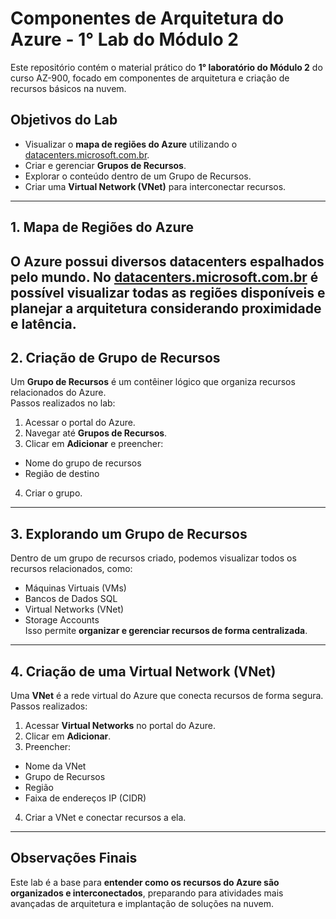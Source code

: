 # Componentes de Arquitetura do Azure - 1° Lab do Módulo 2
Este repositório contém o material prático do **1° laboratório do Módulo 2** do curso AZ-900, focado em componentes de arquitetura e criação de recursos básicos na nuvem.
## Objetivos do Lab
- Visualizar o **mapa de regiões do Azure** utilizando o [datacenters.microsoft.com.br](https://datacenters.microsoft.com.br).  
- Criar e gerenciar **Grupos de Recursos**.  
- Explorar o conteúdo dentro de um Grupo de Recursos.  
- Criar uma **Virtual Network (VNet)** para interconectar recursos.
---
## 1. Mapa de Regiões do Azure
O Azure possui diversos datacenters espalhados pelo mundo. No [datacenters.microsoft.com.br](https://datacenters.microsoft.com.br) é possível visualizar todas as **regiões disponíveis** e planejar a arquitetura considerando proximidade e latência.  
---
## 2. Criação de Grupo de Recursos
Um **Grupo de Recursos** é um contêiner lógico que organiza recursos relacionados do Azure.  
Passos realizados no lab:
1. Acessar o portal do Azure.  
2. Navegar até **Grupos de Recursos**.  
3. Clicar em **Adicionar** e preencher:
  - Nome do grupo de recursos  
  - Região de destino  
4. Criar o grupo.
---
## 3. Explorando um Grupo de Recursos
Dentro de um grupo de recursos criado, podemos visualizar todos os recursos relacionados, como:
- Máquinas Virtuais (VMs)  
- Bancos de Dados SQL  
- Virtual Networks (VNet)  
- Storage Accounts  
Isso permite **organizar e gerenciar recursos de forma centralizada**.
---
## 4. Criação de uma Virtual Network (VNet)
Uma **VNet** é a rede virtual do Azure que conecta recursos de forma segura.  
Passos realizados:
1. Acessar **Virtual Networks** no portal do Azure.  
2. Clicar em **Adicionar**.  
3. Preencher:
  - Nome da VNet  
  - Grupo de Recursos  
  - Região  
  - Faixa de endereços IP (CIDR)  
4. Criar a VNet e conectar recursos a ela.
---
## Observações Finais
Este lab é a base para **entender como os recursos do Azure são organizados e interconectados**, preparando para atividades mais avançadas de arquitetura e implantação de soluções na nuvem.
